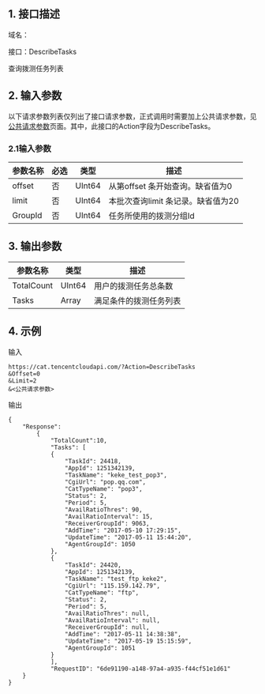 ## 1. 接口描述

域名：

接口：DescribeTasks



查询拨测任务列表

## 2. 输入参数

以下请求参数列表仅列出了接口请求参数，正式调用时需要加上公共请求参数，见<a href="/doc/api/405/公共请求参数" title="公共请求参数">公共请求参数</a>页面。其中，此接口的Action字段为DescribeTasks。

### 2.1输入参数

| 参数名称   | 必选   | 类型    | 描述                    |
| ------ | ---- | ---- |  --------------------- |
| offset | 否    | UInt64  | 从第offset 条开始查询。缺省值为0  |
| limit  | 否    | UInt64  | 本批次查询limit 条记录。缺省值为20 |
| GroupId  | 否    | UInt64  | 任务所使用的拨测分组Id |
#### 

## 3. 输出参数

| 参数名称    | 类型     | 描述                  |
| ------- | ------ | ------------------- |
| TotalCount    | UInt64    | 用户的拨测任务总条数 |
| Tasks | Array | 满足条件的拨测任务列表                |

##### 


## 4. 示例

输入

```
https://cat.tencentcloudapi.com/?Action=DescribeTasks
&Offset=0
&Limit=2
&<公共请求参数>
```

输出

```
{
	"Response": 
        {	
            "TotalCount":10,
            "Tasks": [
            {
                "TaskId": 24418,
                "AppId": 1251342139,
                "TaskName": "keke_test_pop3",
                "CgiUrl": "pop.qq.com",
                "CatTypeName": "pop3",
                "Status": 2,
                "Period": 5,
                "AvailRatioThres": 90,
                "AvailRatioInterval": 15,
                "ReceiverGroupId": 9063,
                "AddTime": "2017-05-10 17:29:15",
                "UpdateTime": "2017-05-11 15:44:20",
                "AgentGroupId": 1050
            },
            {
                "TaskId": 24420,
                "AppId": 1251342139,
                "TaskName": "test_ftp_keke2",
                "CgiUrl": "115.159.142.79",
                "CatTypeName": "ftp",
                "Status": 2,
                "Period": 5,
                "AvailRatioThres": null,
                "AvailRatioInterval": null,
                "ReceiverGroupId": null,
                "AddTime": "2017-05-11 14:38:38",
                "UpdateTime": "2017-05-19 15:15:59",
                "AgentGroupId": 1051
            }
            ],
            "RequestID": "6de91190-a148-97a4-a935-f44cf51e1d61"
	}	
}
```